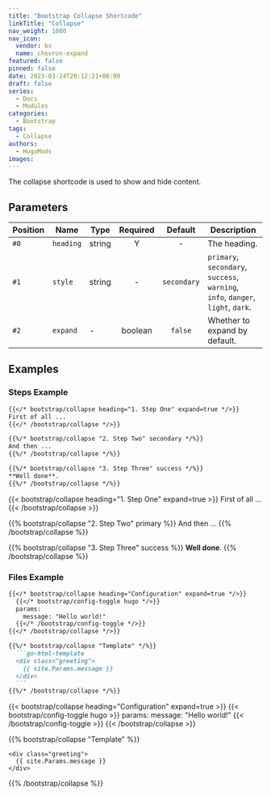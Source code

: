 ```yaml
---
title: "Bootstrap Collapse Shortcode"
linkTitle: "Collapse"
nav_weight: 1000
nav_icon:
  vendor: bs
  name: chevron-expand
featured: false
pinned: false
date: 2023-03-24T20:12:21+08:00
draft: false
series:
  - Docs
  - Modules
categories:
  - Bootstrap
tags:
  - Collapse
authors:
  - HugoMods
images:
---
```


The collapse shortcode is used to show and hide content.

<!--more-->

## Parameters

| Position | Name | Type | Required | Default | Description |
| -------- | ---- | ---- | :------: | :-----: | ----------- |
| `#0` | `heading` | string | Y | - | The heading.
| `#1` | `style` | string | - | `secondary` | `primary`, `secondary`, `success`, `warning`, `info`, `danger`, `light`, `dark`.
| `#2` | `expand` | - | boolean | `false` | Whether to expand by default.

## Examples

### Steps Example

```markdown
{{</* bootstrap/collapse heading="1. Step One" expand=true */>}}
First of all ...
{{</* /bootstrap/collapse */>}}

{{%/* bootstrap/collapse "2. Step Two" secondary */%}}
And then ...
{{%/* /bootstrap/collapse */%}}

{{%/* bootstrap/collapse "3. Step Three" success */%}}
**Well done**.
{{%/* /bootstrap/collapse */%}}
```


{{< bootstrap/collapse heading="1. Step One" expand=true >}}
First of all ...
{{< /bootstrap/collapse >}}

{{% bootstrap/collapse "2. Step Two" primary %}}
And then ...
{{% /bootstrap/collapse %}}

{{% bootstrap/collapse "3. Step Three" success %}}
**Well done**.
{{% /bootstrap/collapse %}}

### Files Example

````markdown
{{</* bootstrap/collapse heading="Configuration" expand=true */>}}
  {{</* bootstrap/config-toggle hugo */>}}
  params:
    message: "Hello world!"
  {{</* /bootstrap/config-toggle */>}}
{{</* /bootstrap/collapse */>}}

{{%/* bootstrap/collapse "Template" */%}}
  ```go-html-template
  <div class="greeting">
    {{ site.Params.message }}
  </div>
  ```
{{%/* /bootstrap/collapse */%}}
````

{{< bootstrap/collapse heading="Configuration" expand=true >}}
  {{< bootstrap/config-toggle hugo >}}
  params:
    message: "Hello world!"
  {{< /bootstrap/config-toggle >}}
{{< /bootstrap/collapse >}}

{{% bootstrap/collapse "Template" %}}
  ```go-html-template
  <div class="greeting">
    {{ site.Params.message }}
  </div>
  ```
{{% /bootstrap/collapse %}}
